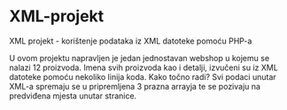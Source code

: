 # XML-projekt

XML projekt - korištenje podataka iz XML datoteke pomoću PHP-a

U ovom projektu napravljen je jedan jednostavan webshop u kojemu se nalazi 12 proizvoda. Imena svih proizvoda kao i detalji, izvučeni su iz XML datoteke pomoću nekoliko linija koda. Kako točno radi? Svi podaci unutar XML-a spremaju se u pripremljena 3 prazna arrayja te se pozivaju na predviđena mjesta unutar stranice.
